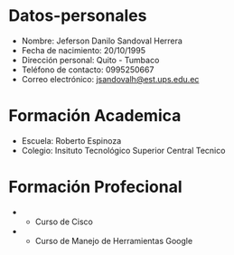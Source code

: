 # Datos-personales 
* Nombre: Jeferson Danilo Sandoval Herrera
* Fecha de nacimiento: 20/10/1995
* Dirección personal: Quito - Tumbaco
* Teléfono de contacto: 0995250667
* Correo electrónico: jsandovalh@est.ups.edu.ec

# Formación Academica
* Escuela: Roberto Espinoza
* Colegio: Insituto Tecnológico Superior Central Tecnico

# Formación Profecional
 * - Curso de Cisco
 * - Curso de Manejo de Herramientas Google
